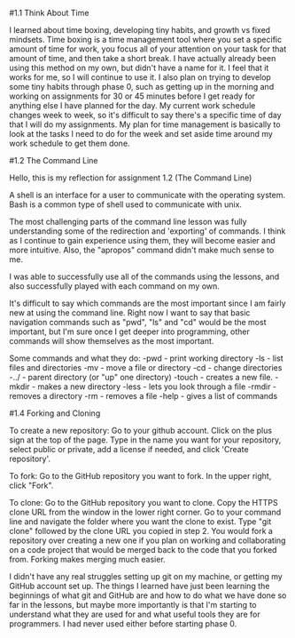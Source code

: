 #1.1 Think About Time

I learned about time boxing, developing tiny habits, and growth vs fixed mindsets.  Time boxing is a time management tool where you set a specific amount of time for work, you focus all of your attention on your task for that amount of time, and then take a short break.  I have actually already been using this method on my own, but didn't have a name for it.  I feel that it works for me, so I will continue to use it.  I also plan on trying to develop some tiny habits through phase 0, such as getting up in the morning and working on assignments for 30 or 45 minutes before I get ready for anything else I have planned for the day.  My current work schedule changes week to week, so it's difficult to say there's a specific time of day that I will do my assignments.  My plan for time management is basically to look at the tasks I need to do for the week and set aside time around my work schedule to get them done.

#1.2 The Command Line

Hello, this is my reflection for assignment 1.2 (The Command Line)

A shell is an interface for a user to communicate with the operating system.  Bash is a common type of shell used to communicate with unix.

The most challenging parts of the command line lesson was fully understanding some of the redirection and 'exporting' of commands.  I think as I continue to gain experience using them, they will become easier and more intuitive.  Also, the "apropos" command didn't make much sense to me.

I was able to successfully use all of the commands using the lessons, and also successfully played with each command on my own.

It's difficult to say which commands are the most important since I am fairly new at using the command line.  Right now I want to say that basic navigation commands such as "pwd", "ls" and "cd" would be the most important, but I'm sure once I get deeper into programming, other commands will show themselves as the most important.

Some commands and what they do:
-pwd - print working directory
-ls - list files and directories
-mv - move a file or directory
-cd - change directories
-../ - parent directory (or "up" one directory)
-touch - creates a new file.
-mkdir - makes a new directory
-less - lets you look through a file
-rmdir - removes a directory
-rm - removes a file
-help - gives a list of commands

#1.4 Forking and Cloning

To create a new repository:
Go to your github account.
Click on the plus sign at the top of the page.
Type in the name you want for your repository, select public or private, add a license if needed, and click 'Create repository'.

To fork:
Go to the GitHub repository you want to fork.
In the upper right, click "Fork".

To clone:
Go to the GitHub repository you want to clone.
Copy the HTTPS clone URL from the window in the lower right corner.
Go to your command line and navigate the folder where you want the clone to exist.
Type "git clone" followed by the clone URL you copied in step 2.
You would fork a repository over creating a new one if you plan on working and collaborating on a code project that would be merged back to the code that you forked from.  Forking makes merging much easier.

I didn't have any real struggles setting up git on my machine, or getting my GitHub account set up.  The things I learned have just been learning the beginnings of what git and GitHub are and how to do what we have done so far in the lessons, but maybe more importantly is that I'm starting to understand what they are used for and what useful tools they are for programmers.  I had never used either before starting phase 0.